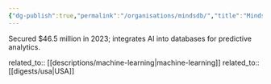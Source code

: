 ```yaml
---
{"dg-publish":true,"permalink":"/organisations/mindsdb/","title":"MindsDB"}
---
```



Secured $46.5 million in 2023; integrates AI into databases for predictive analytics.

related_to:: [[descriptions/machine-learning\|machine-learning]]
related_to:: [[digests/usa\|USA]]
